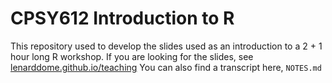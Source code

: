 # CPSY612 Introduction to R

This repository used to develop the slides used as an introduction to a 2 + 1 hour long R workshop.
If you are looking for the slides, see [lenarddome.github.io/teaching](https://lenarddome.github.io/teaching/dclin-stats)
You can also find a transcript here, `NOTES.md`
